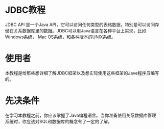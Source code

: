 # JDBC教程 #

JDBC API 是一个Java API，它可以访问任何类型的表格数据，特别是可以访问存储在关系数据库里的数据。JDBC可以用Java语言在各种平台上实现，比如Windows系统， Mac OS系统，和各种版本的UNIX系统。

# 使用者 #

本教程是给那些想详细了解JDBC框架以及想实际使用这些框架的Jave程序员编写的。

# 先决条件 #

在学习本教程之前，你应该掌握了Java编程语言。当你准备使用关系数据库管理系统时，你应该对SQL和数据库的概念有了一定的了解。